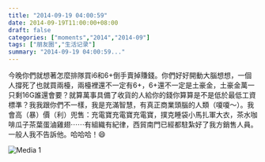 ```yaml
---
title: "2014-09-19 04:00:59"
date: 2014-09-19T11:00:00+08:00
draft: false
categories: ["moments","2014","2014-09"]
tags: ["朋友圈","生活记录"]
summary: "2014-09-19 04:00:59..."
---
```


今晚你們就想著怎麼排隊買i6和6+倒手賣掉賺錢。你們好好開動大腦想想，一個人撐死了也就買兩檯，兩檯裡還不一定有6+，6+還不一定是土豪金，土豪金萬一只剩16G誰還會要？就算萬事具備了收貨的人給你的錢你算算是不是低於最低工資標準？我我跟你們不一樣，我是充滿智慧，有真正商業頭腦的人類（嗄嗄～）。我會高（暴）價（利）兜售：充電寶充電寶充電寶，撲克睡袋小馬扎軍大衣，茶水咖啡瓜子茶葉蛋滷雞翅⋯⋯有組織有紀律，西貿南門已經都駐紮好了我方銷售人員。一般人我不告訴他。哈哈哈！😄

![Media 1](/Moments/photos/2014-09-19/201409190400590.jpg)

